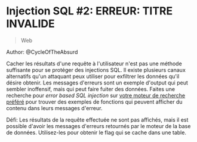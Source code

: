 # Injection SQL #2: ERREUR: TITRE INVALIDE

> Web

Author: @CycleOfTheAbsurd

Cacher les résultats d'une requête à l'utilisateur n'est pas une méthode suffisante pour se protéger des injections SQL. Il existe plusieurs canaux alternatifs qu'un attaquant peux utiliser pour exfiltrer les données qu'il désire obtenir. Les messages d'erreurs sont un exemple d'output qui peut sembler inoffensif, mais qui peut faire fuiter des données. Faites une recherche pour _error based SQL injection_ sur [votre moteur de recherche préféré](https://duckduckgo.com/) pour trouver des exemples de fonctions qui peuvent afficher du contenu dans leurs messages d'erreur.

Défi: Les résultats de la requête effectuée ne sont pas affichés, mais il est possible d'avoir les messages d'erreurs retournés par le moteur de la base de données. Utilisez-les pour obtenir le flag qui se cache dans une table.
